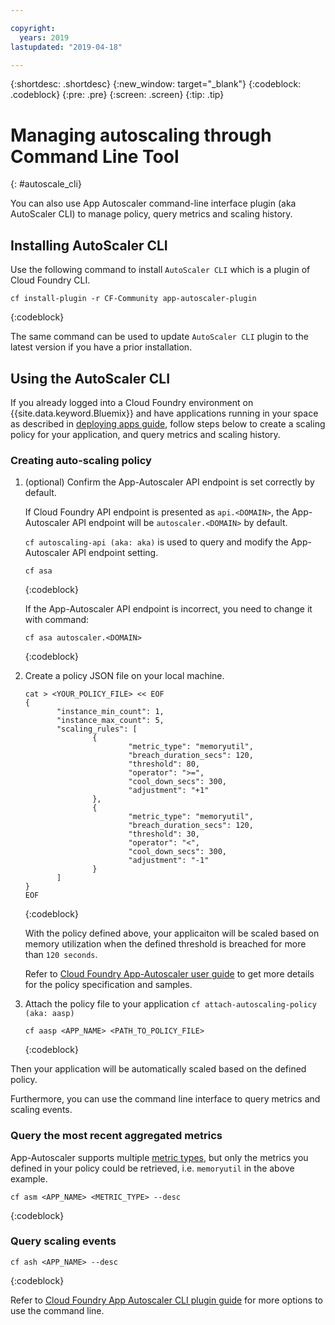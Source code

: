 ```yaml
---

copyright:
  years: 2019
lastupdated: "2019-04-18"

---
```


{:shortdesc: .shortdesc}
{:new_window: target="_blank"}
{:codeblock: .codeblock}
{:pre: .pre}
{:screen: .screen}
{:tip: .tip}

# Managing autoscaling through Command Line Tool
{: #autoscale_cli}

You can also use  App Autoscaler command-line interface plugin (aka AutoScaler CLI) to manage policy, query metrics and scaling history. 

## Installing AutoScaler CLI

Use the following command to install `AutoScaler CLI` which is a plugin of Cloud Foundry CLI.  

``` 
cf install-plugin -r CF-Community app-autoscaler-plugin
```
{:codeblock} 

The same command can be used to update `AutoScaler CLI` plugin to the latest version if you have a prior installation. 

## Using the AutoScaler CLI

If you already logged into a Cloud Foundry environment on {{site.data.keyword.Bluemix}} and have applications running in your space as described in [deploying apps guide][deploy_app], follow steps below to create a scaling policy for your application, and query metrics and scaling history. 

### Creating auto-scaling policy

1. (optional) Confirm the App-Autoscaler API endpoint is set correctly by default.

   If Cloud Foundry API endpoint is presented as `api.<DOMAIN>`, the App-Autoscaler API endpoint will be `autoscaler.<DOMAIN>` by default.  

   `cf autoscaling-api (aka: aka)` is used to query and modify the App-Autoscaler API endpoint setting. 
  
   ```
   cf asa
   ```
   {:codeblock} 
  
   If the App-Autoscaler API endpoint is incorrect, you need to change it with command:
  
   ```
   cf asa autoscaler.<DOMAIN>
   ```
   {:codeblock} 
   
2. Create a policy JSON file on your local machine. 

   ```
   cat > <YOUR_POLICY_FILE> << EOF
   {
          "instance_min_count": 1,
          "instance_max_count": 5,
          "scaling_rules": [
                  {
                          "metric_type": "memoryutil",
                          "breach_duration_secs": 120,
                          "threshold": 80,
                          "operator": ">=",
                          "cool_down_secs": 300,
                          "adjustment": "+1"
                  },
                  {
                          "metric_type": "memoryutil",
                          "breach_duration_secs": 120,
                          "threshold": 30,
                          "operator": "<",
                          "cool_down_secs": 300,
                          "adjustment": "-1"
                  }
          ]
   }
   EOF
   ```
   {:codeblock} 
  
   With the policy defined above, your applicaiton will be scaled based on memory utilization  when the defined threshold is breached for more than `120 seconds`.  

   Refer to [Cloud Foundry App-Autoscaler user guide][autoscaler_user_guide] to get more details for the policy specification and samples.
 
3. Attach the policy file to your application `cf attach-autoscaling-policy (aka: aasp)`

   ```
   cf aasp <APP_NAME> <PATH_TO_POLICY_FILE>
   ```
   {:codeblock} 

Then your application will be automatically scaled based on the defined policy.

Furthermore, you can use the command line interface to query metrics and scaling events.

### Query the most recent aggregated metrics

  App-Autoscaler supports multiple [metric types][metric_type], but only the metrics you defined in your policy could be retrieved, i.e. `memoryutil` in the above example.  
  
  ```
  cf asm <APP_NAME> <METRIC_TYPE> --desc
  ```
  {:codeblock} 
  
### Query scaling events

  ```
  cf ash <APP_NAME> --desc
  ```
  {:codeblock} 
  

Refer to [Cloud Foundry App Autoscaler CLI plugin guide][autoscaler_cli] for more options to use the command line. 
  

[autoscaler_project]: https://github.com/cloudfoundry/app-autoscaler
[autoscaler_user_guide]: https://github.com/cloudfoundry/app-autoscaler/blob/master/docs/Readme.md
[autoscaling_policy]: https://github.com/cloudfoundry/app-autoscaler/blob/master/docs/policy.md
[autoscaler_cli]: https://github.com/cloudfoundry/app-autoscaler-cli-plugin#cloud-foundry-cli-autoscaler-plug-in-
[metric_type]: https://github.com/cloudfoundry/app-autoscaler/blob/master/docs/Readme.md#metric-types
[deploy_app]: https://{DomainName}/docs/cloud-foundry/deploy-apps.html#dep_apps
